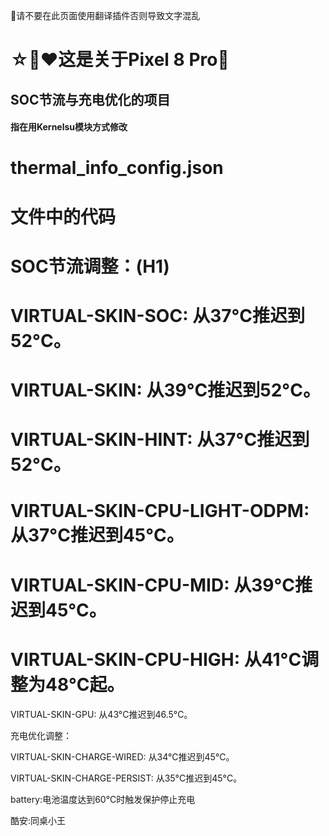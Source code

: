 🚫请不要在此页面使用翻译插件否则导致文字混乱
# ☆🌈❤️这是关于Pixel 8 Pro📱
## SOC节流与充电优化的项目
#### 指在用Kernelsu模块方式修改
# thermal_info_config.json

# 文件中的代码

# SOC节流调整：(H1)

# VIRTUAL-SKIN-SOC: 从37°C推迟到52°C。

# VIRTUAL-SKIN: 从39°C推迟到52°C。

# VIRTUAL-SKIN-HINT: 从37°C推迟到52°C。

# VIRTUAL-SKIN-CPU-LIGHT-ODPM: 从37°C推迟到45°C。

# VIRTUAL-SKIN-CPU-MID: 从39°C推迟到45°C。

# VIRTUAL-SKIN-CPU-HIGH: 从41°C调整为48°C起。

VIRTUAL-SKIN-GPU: 从43°C推迟到46.5°C。


充电优化调整：

VIRTUAL-SKIN-CHARGE-WIRED: 从34°C推迟到45°C。

VIRTUAL-SKIN-CHARGE-PERSIST: 从35°C推迟到45°C。

battery:电池温度达到60°C时触发保护停止充电

酷安:同桌小王
